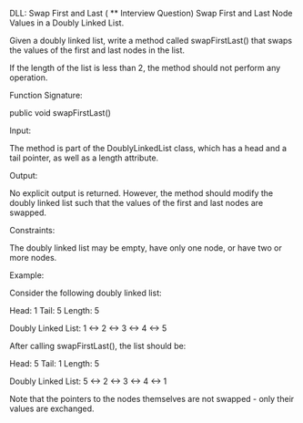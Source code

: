 DLL: Swap First and Last ( ** Interview Question)
Swap First and Last Node Values in a Doubly Linked List.

Given a doubly linked list, write a method called swapFirstLast() that swaps the values of the first and last nodes in the list.

If the length of the list is less than 2, the method should not perform any operation.


Function Signature:

public void swapFirstLast()


Input:

The method is part of the DoublyLinkedList class, which has a head and a tail pointer, as well as a length attribute.



Output:

No explicit output is returned. However, the method should modify the doubly linked list such that the values of the first and last nodes are swapped.



Constraints:

The doubly linked list may be empty, have only one node, or have two or more nodes.



Example:

Consider the following doubly linked list:

Head: 1
Tail: 5
Length: 5

Doubly Linked List:
1 <-> 2 <-> 3 <-> 4 <-> 5


After calling swapFirstLast(), the list should be:

Head: 5
Tail: 1
Length: 5

Doubly Linked List:
5 <-> 2 <-> 3 <-> 4 <-> 1


Note that the pointers to the nodes themselves are not swapped - only their values are exchanged.

